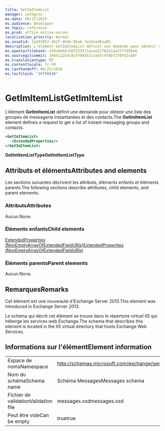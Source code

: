 ```yaml
---
title: GetImItemList
manager: sethgros
ms.date: 09/17/2015
ms.audience: Developer
ms.topic: reference
ms.prod: office-online-server
localization_priority: Normal
ms.assetid: 2a243852-362f-4bde-95ab-fe42ead61a85
description: L’élément GetImItemList définit une demande pour obtenir une liste des groupes de messagerie instantanées et des contacts.
ms.openlocfilehash: b39a9e85c58f253511acaa21f62e1a4277fd56e8
ms.sourcegitcommit: 34041125dc8c5f993b21cebfc4f8b72f0fd2cb6f
ms.translationtype: MT
ms.contentlocale: fr-FR
ms.lasthandoff: 06/25/2018
ms.locfileid: "19756636"
---
```

# <a name="getimitemlist"></a><span data-ttu-id="c53ab-103">GetImItemList</span><span class="sxs-lookup"><span data-stu-id="c53ab-103">GetImItemList</span></span>

<span data-ttu-id="c53ab-104">L’élément **GetImItemList** définit une demande pour obtenir une liste des groupes de messagerie instantanées et des contacts.</span><span class="sxs-lookup"><span data-stu-id="c53ab-104">The **GetImItemList** element defines a request to get a list of instant messaging groups and contacts.</span></span> 
  
```XML
<GetImItemList>
   <ExtendedProperties/>
</GetImItemList>
```

 <span data-ttu-id="c53ab-105">**GetImItemListType**</span><span class="sxs-lookup"><span data-stu-id="c53ab-105">**GetImItemListType**</span></span>
## <a name="attributes-and-elements"></a><span data-ttu-id="c53ab-106">Attributs et éléments</span><span class="sxs-lookup"><span data-stu-id="c53ab-106">Attributes and elements</span></span>

<span data-ttu-id="c53ab-107">Les sections suivantes décrivent les attributs, éléments enfants et éléments parents.</span><span class="sxs-lookup"><span data-stu-id="c53ab-107">The following sections describe attributes, child elements, and parent elements.</span></span>
  
### <a name="attributes"></a><span data-ttu-id="c53ab-108">Attributs</span><span class="sxs-lookup"><span data-stu-id="c53ab-108">Attributes</span></span>

<span data-ttu-id="c53ab-109">Aucun.</span><span class="sxs-lookup"><span data-stu-id="c53ab-109">None.</span></span>
  
### <a name="child-elements"></a><span data-ttu-id="c53ab-110">Éléments enfants</span><span class="sxs-lookup"><span data-stu-id="c53ab-110">Child elements</span></span>

[<span data-ttu-id="c53ab-111">ExtendedProperties (NonEmptyArrayOfExtendedFieldURIs)</span><span class="sxs-lookup"><span data-stu-id="c53ab-111">ExtendedProperties (NonEmptyArrayOfExtendedFieldURIs)</span></span>](extendedproperties-nonemptyarrayofextendedfielduris.md)
  
### <a name="parent-elements"></a><span data-ttu-id="c53ab-112">Éléments parents</span><span class="sxs-lookup"><span data-stu-id="c53ab-112">Parent elements</span></span>

<span data-ttu-id="c53ab-113">Aucun.</span><span class="sxs-lookup"><span data-stu-id="c53ab-113">None.</span></span>
  
## <a name="remarks"></a><span data-ttu-id="c53ab-114">Remarques</span><span class="sxs-lookup"><span data-stu-id="c53ab-114">Remarks</span></span>

<span data-ttu-id="c53ab-115">Cet élément est une nouveauté d'Exchange Server 2013.</span><span class="sxs-lookup"><span data-stu-id="c53ab-115">This element was introduced in Exchange Server 2013.</span></span>
  
<span data-ttu-id="c53ab-116">Le schéma qui décrit cet élément se trouve dans le répertoire virtuel IIS qui héberge les services web Exchange.</span><span class="sxs-lookup"><span data-stu-id="c53ab-116">The schema that describes this element is located in the IIS virtual directory that hosts Exchange Web Services.</span></span>
  
## <a name="element-information"></a><span data-ttu-id="c53ab-117">Informations sur l'élément</span><span class="sxs-lookup"><span data-stu-id="c53ab-117">Element information</span></span>

|||
|:-----|:-----|
|<span data-ttu-id="c53ab-118">Espace de noms</span><span class="sxs-lookup"><span data-stu-id="c53ab-118">Namespace</span></span>  <br/> |http://schemas.microsoft.com/exchange/services/2006/messages  <br/> |
|<span data-ttu-id="c53ab-119">Nom du schéma</span><span class="sxs-lookup"><span data-stu-id="c53ab-119">Schema name</span></span>  <br/> |<span data-ttu-id="c53ab-120">Schéma Messages</span><span class="sxs-lookup"><span data-stu-id="c53ab-120">Messages schema</span></span>  <br/> |
|<span data-ttu-id="c53ab-121">Fichier de validation</span><span class="sxs-lookup"><span data-stu-id="c53ab-121">Validation file</span></span>  <br/> |<span data-ttu-id="c53ab-122">messages.xsd</span><span class="sxs-lookup"><span data-stu-id="c53ab-122">messages.xsd</span></span>  <br/> |
|<span data-ttu-id="c53ab-123">Peut être vide</span><span class="sxs-lookup"><span data-stu-id="c53ab-123">Can be empty</span></span>  <br/> |<span data-ttu-id="c53ab-124">true</span><span class="sxs-lookup"><span data-stu-id="c53ab-124">true</span></span>  <br/> |
   


